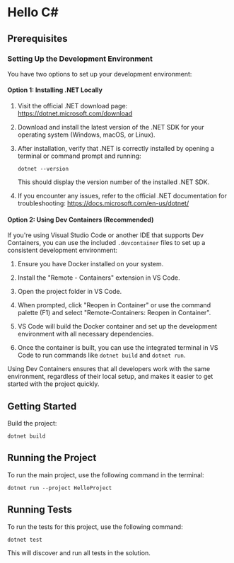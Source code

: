 # Hello C#

## Prerequisites

### Setting Up the Development Environment

You have two options to set up your development environment:

#### Option 1: Installing .NET Locally

1. Visit the official .NET download page: https://dotnet.microsoft.com/download

2. Download and install the latest version of the .NET SDK for your operating system (Windows, macOS, or Linux).

3. After installation, verify that .NET is correctly installed by opening a terminal or command prompt and running:

   ```shell
   dotnet --version
   ```

   This should display the version number of the installed .NET SDK.

4. If you encounter any issues, refer to the official .NET documentation for troubleshooting: https://docs.microsoft.com/en-us/dotnet/

#### Option 2: Using Dev Containers (Recommended)

If you're using Visual Studio Code or another IDE that supports Dev Containers, you can use the included `.devcontainer` files to set up a consistent development environment:

1. Ensure you have Docker installed on your system.

2. Install the "Remote - Containers" extension in VS Code.

3. Open the project folder in VS Code.

4. When prompted, click "Reopen in Container" or use the command palette (F1) and select "Remote-Containers: Reopen in Container".

5. VS Code will build the Docker container and set up the development environment with all necessary dependencies.

6. Once the container is built, you can use the integrated terminal in VS Code to run commands like `dotnet build` and `dotnet run`.

Using Dev Containers ensures that all developers work with the same environment, regardless of their local setup, and makes it easier to get started with the project quickly.

## Getting Started

Build the project:
   ```shell
   dotnet build
   ```

## Running the Project

To run the main project, use the following command in the terminal:

```shell
dotnet run --project HelloProject
```

## Running Tests

To run the tests for this project, use the following command:

```shell
dotnet test
```

This will discover and run all tests in the solution.
